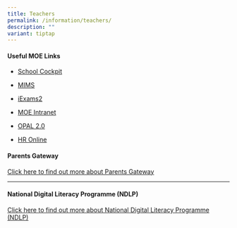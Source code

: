 ```yaml
---
title: Teachers
permalink: /information/teachers/
description: ""
variant: tiptap
---
```

<h4><strong>Useful MOE Links</strong></h4>
<ul data-tight="true" class="tight">
<li>
<p><a href="https://schoolcockpit.moe.gov.sg/" rel="noopener" target="_blank">School Cockpit</a>
</p>
</li>
<li>
<p><a href="https://mims.moe.gov.sg/" rel="noopener" target="_blank">MIMS</a>
</p>
</li>
<li>
<p><a href="https://iexams.seab.gov.sg/sso/login" rel="noopener" target="_blank">iExams2</a>
</p>
</li>
<li>
<p><a href="https://intranet.moe.gov.sg/" rel="noopener" target="_blank">MOE Intranet</a>
</p>
</li>
<li>
<p><a href="https://tinyurl.com/2020opal" rel="noopener" target="_blank">OPAL 2.0</a>
</p>
</li>
<li>
<p><a href="https://intranet.moe.gov.sg/hronline" rel="noopener" target="_blank">HR Online</a>
</p>
</li>
</ul>
<h4><strong>Parents Gateway</strong></h4>
<p><a href="/partners/parents-gateway" rel="noopener noreferrer nofollow" target="_blank">Click here to find out more about Parents Gateway</a>
</p>
<hr>
<h4><strong>National Digital Literacy Programme (NDLP)</strong></h4>
<p><a href="/student-development/ndlp/" rel="noopener" target="_blank">Click here to find out more about National Digital Literacy Programme (NDLP)</a>
</p>